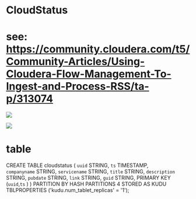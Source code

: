 # CloudStatus

# see:   https://community.cloudera.com/t5/Community-Articles/Using-Cloudera-Flow-Management-To-Ingest-and-Process-RSS/ta-p/313074

![](https://community.cloudera.com/t5/image/serverpage/image-id/30674i50109D5B300D2ED7/image-size/large?v=1.0&px=999)

![](https://community.cloudera.com/t5/image/serverpage/image-id/30676iA30E1269AD551E25/image-size/large?v=1.0&px=999)


# table

CREATE TABLE cloudstatus ( 
   `uuid` STRING,
	`ts` TIMESTAMP,  
	`companyname` STRING,
	`servicename` STRING,
`title` STRING, 
	`description` STRING, 
`pubdate` STRING, 
  `link` STRING,
  `guid` STRING,
PRIMARY KEY (`uuid`,`ts` ) )
PARTITION BY HASH PARTITIONS 4 
STORED AS KUDU TBLPROPERTIES ('kudu.num_tablet_replicas' = '1');

